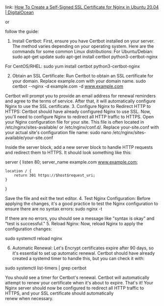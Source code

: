 link: [How To Create a Self-Signed SSL Certificate for Nginx in Ubuntu 20.04 | DigitalOcean](https://www.digitalocean.com/community/tutorials/how-to-create-a-self-signed-ssl-certificate-for-nginx-in-ubuntu-20-04-1)

or 

follow the guide:
1. Install Certbot:
First, ensure you have Certbot installed on your server. The method varies depending on your operating system. Here are the commands for some common Linux distributions:
For Ubuntu/Debian:
sudo apt-get update
sudo apt-get install certbot python3-certbot-nginx

For CentOS/RHEL:
sudo yum install certbot python3-certbot-nginx

2. Obtain an SSL Certificate:
Run Certbot to obtain an SSL certificate for your domain. Replace example.com with your domain name.
sudo certbot --nginx -d example.com -d www.example.com

Certbot will prompt you to provide an email address for renewal reminders and agree to the terms of service. After that, it will automatically configure Nginx to use the SSL certificate.
3. Configure Nginx to Redirect HTTP to HTTPS:
Certbot should have already configured Nginx to use SSL. Now, you'll need to configure Nginx to redirect all HTTP traffic to HTTPS.
Open your Nginx configuration file for your site. This file is often located in /etc/nginx/sites-available/ or /etc/nginx/conf.d/. Replace your-site.conf with your actual site's configuration file name:
sudo nano /etc/nginx/sites-available/your-site.conf

Inside the server block, add a new server block to handle HTTP requests and redirect them to HTTPS. It should look something like this:

server {
    listen 80;
    server_name example.com www.example.com;

    location / {
        return 301 https://$host$request_uri;
    }
}

Save the file and exit the text editor.
4. Test Nginx Configuration:
Before applying the changes, it's a good practice to test the Nginx configuration to ensure there are no syntax errors:
sudo nginx -t

If there are no errors, you should see a message like "syntax is okay" and "test is successful."
5. Reload Nginx:
Now, reload Nginx to apply the configuration changes:

sudo systemctl reload nginx

6. Automatic Renewal:
Let's Encrypt certificates expire after 90 days, so it's essential to set up automatic renewal. Certbot should have already created a systemd timer to handle this, but you can check it with:

sudo systemctl list-timers | grep certbot

You should see a timer for Certbot's renewal. Certbot will automatically attempt to renew your certificate when it's about to expire.
That's it! Your Nginx server should now be configured to redirect all HTTP traffic to HTTPS, and your SSL certificate should automatically renew when necessary.